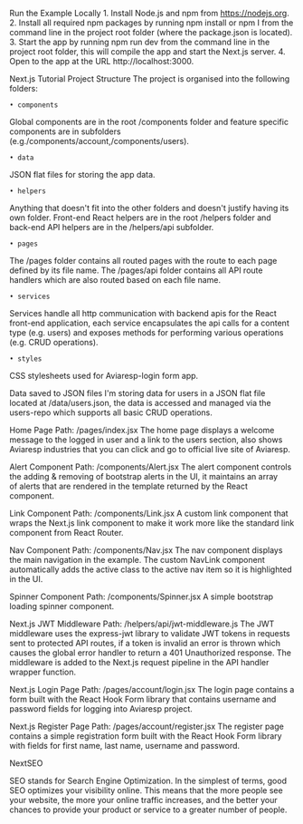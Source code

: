 Run the Example Locally
    1. Install Node.js and npm from https://nodejs.org.
    2. Install all required npm packages by running npm install or npm I from the command line in the project root folder (where the package.json is located).
    3. Start the app by running npm run dev from the command line in the project root folder, this will compile the app and start the Next.js server.
    4. Open to the app at the URL http://localhost:3000.

Next.js Tutorial Project Structure
The project is organised into the following folders:

    • components
Global components are in the root /components folder and feature specific components are in subfolders (e.g./components/account,/components/users).

    • data
JSON flat files for storing the app data.

    • helpers
Anything that doesn't fit into the other folders and doesn't justify having its own folder. Front-end React helpers are in the root /helpers folder and back-end API helpers are in the /helpers/api subfolder.

    • pages
 The /pages folder contains all routed pages with the route to each page defined by its file name. The /pages/api folder contains all API route handlers which are also routed based on each file name. 

    • services
Services handle all http communication with backend apis for the React front-end application, each service encapsulates the api calls for a content type (e.g. users) and exposes methods for performing various operations (e.g. CRUD operations). 

    • styles
CSS stylesheets used for Aviaresp-login form app.

Data saved to JSON files
I'm storing data for users in a JSON flat file located at /data/users.json, the data is accessed and managed via the users-repo which supports all basic CRUD operations.

Home Page
Path: /pages/index.jsx
The home page displays a welcome message to the logged in user and a link to the users section, also shows Aviaresp industries that you can click and go to official live site of Aviaresp.

Alert Component
Path: /components/Alert.jsx
The alert component controls the adding & removing of bootstrap alerts in the UI, it maintains an array of alerts that are rendered in the template returned by the React component.

Link Component
Path: /components/Link.jsx
A custom link component that wraps the Next.js link component to make it work more like the standard link component from React Router.

Nav Component
Path: /components/Nav.jsx
The nav component displays the main navigation in the example. The custom NavLink component automatically adds the active class to the active nav item so it is highlighted in the UI.

Spinner Component
Path: /components/Spinner.jsx
A simple bootstrap loading spinner component.

Next.js JWT Middleware
Path: /helpers/api/jwt-middleware.js
The JWT middleware uses the express-jwt library to validate JWT tokens in requests sent to protected API routes, if a token is invalid an error is thrown which causes the global error handler to return a 401 Unauthorized response. The middleware is added to the Next.js request pipeline in the API handler wrapper function.

Next.js Login Page
Path: /pages/account/login.jsx
The login page contains a form built with the React Hook Form library that contains username and password fields for logging into Aviaresp project.

Next.js Register Page
Path: /pages/account/register.jsx
The register page contains a simple registration form built with the React Hook Form library with fields for first name, last name, username and password.

NextSEO

SEO stands for Search Engine Optimization. In the simplest of terms, good SEO optimizes your visibility online. This means that the more people see your website, the more your online traffic increases, and the better your chances to provide your product or service to a greater number of people.